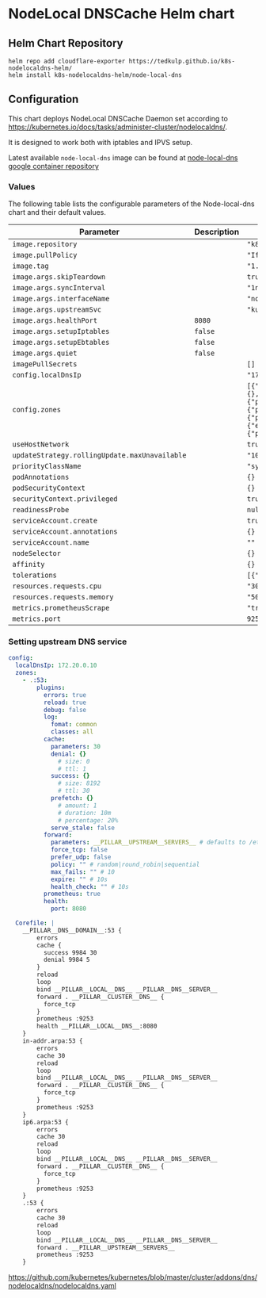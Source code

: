 # NodeLocal DNSCache Helm chart

## Helm Chart Repository

```
helm repo add cloudflare-exporter https://tedkulp.github.io/k8s-nodelocaldns-helm/
helm install k8s-nodelocaldns-helm/node-local-dns
```

## Configuration

This chart deploys NodeLocal DNSCache Daemon set according to https://kubernetes.io/docs/tasks/administer-cluster/nodelocaldns/.

It is designed to work both with iptables and IPVS setup.

Latest available `node-local-dns` image can be found at [node-local-dns google container repository](https://console.cloud.google.com/gcr/images/google-containers/GLOBAL/k8s-dns-node-cache)

### Values

The following table lists the configurable parameters of the Node-local-dns chart and their default values.

| Parameter                | Description             | Default        |
| ------------------------ | ----------------------- | -------------- |
| `image.repository` |  | `"k8s.gcr.io/dns/k8s-dns-node-cache"` |
| `image.pullPolicy` |  | `"IfNotPresent"` |
| `image.tag` |  | `"1.22.9"` |
| `image.args.skipTeardown` |  | `true` |
| `image.args.syncInterval` |  | `"1ns"` |
| `image.args.interfaceName` |  | `"nodelocaldns"` |
| `image.args.upstreamSvc` |  | `"kube-dns"` |
| `image.args.healthPort` | `8080` |
| `image.args.setupIptables` | `false` |
| `image.args.setupEbtables` | `false` |
| `image.args.quiet` | `false` |
| `imagePullSecrets` |  | `[]` |
| `config.localDnsIp` |  | `"172.20.0.10"` |
| `config.zones` |  | `[{".:53":{"plugins":{"errors":true,"reload":true,"debug":false,"log":{"format":"combined","classes":"all"},"cache":{"parameters":30,"denial":{},"success":{},"prefetch":{},"serve_stale":false},"forward":{"parameters":"__PILLAR__UPSTREAM__SERVERS__","force_tcp":false,"prefer_udp":false,"policy":"","max_fails":"","expire":"","health_check":"","except":""},"prometheus":true,"health":{"port":8080}}}},{"ip6.arpa:53":{"plugins":{"errors":true,"reload":true,"debug":false,"log":{"format":"combined","classes":"all"},"cache":{"parameters":30},"forward":{"parameters":"__PILLAR__UPSTREAM__SERVERS__","force_tcp":false},"prometheus":true,"health":{"port":8080}}}},{"in-addr.arpa:53":{"plugins":{"errors":true,"reload":true,"debug":false,"log":{"format":"combined","classes":"all"},"cache":{"parameters":30},"forward":{"parameters":"__PILLAR__UPSTREAM__SERVERS__","force_tcp":false},"prometheus":true,"health":{"port":8080}}}}]` |
| `useHostNetwork` |  | `true` |
| `updateStrategy.rollingUpdate.maxUnavailable` |  | `"10%"` |
| `priorityClassName` |  | `"system-node-critical"` |
| `podAnnotations` |  | `{}` |
| `podSecurityContext` |  | `{}` |
| `securityContext.privileged` |  | `true` |
| `readinessProbe` |  | `null` |
| `serviceAccount.create` |  | `true` |
| `serviceAccount.annotations` |  | `{}` |
| `serviceAccount.name` |  | `""` |
| `nodeSelector` |  | `{}` |
| `affinity` |  | `{}` |
| `tolerations` |  | `[{"key": "CriticalAddonsOnly", "operator": "Exists"}, {"effect": "NoExecute", "operator": "Exists"}, {"effect": "NoSchedule", "operator": "Exists"}]` |
| `resources.requests.cpu` |  | `"30m"` |
| `resources.requests.memory` |  | `"50Mi"` |
| `metrics.prometheusScrape` |  | `"true"` |
| `metrics.port` |  | `9253` |

### Setting upstream DNS service

```yaml
config:
  localDnsIp: 172.20.0.10
  zones:
    - .:53:
        plugins:
          errors: true
          reload: true
          debug: false
          log:
            fomat: common
            classes: all
          cache:
            parameters: 30
            denial: {}
              # size: 0
              # ttl: 1
            success: {}
              # size: 8192
              # ttl: 30
            prefetch: {}
              # amount: 1
              # duration: 10m
              # percentage: 20%
            serve_stale: false
          forward:
            parameters: __PILLAR__UPSTREAM__SERVERS__ # defaults to /etc/resolv.conf
            force_tcp: false
            prefer_udp: false
            policy: "" # random|round_robin|sequential
            max_fails: "" # 10
            expire: "" # 10s
            health_check: "" # 10s
          prometheus: true
          health:
            port: 8080
```

```yaml
  Corefile: |
    __PILLAR__DNS__DOMAIN__:53 {
        errors
        cache {
          success 9984 30
          denial 9984 5
        }
        reload
        loop
        bind __PILLAR__LOCAL__DNS__ __PILLAR__DNS__SERVER__
        forward . __PILLAR__CLUSTER__DNS__ {
          force_tcp
        }
        prometheus :9253
        health __PILLAR__LOCAL__DNS__:8080
    }
    in-addr.arpa:53 {
        errors
        cache 30
        reload
        loop
        bind __PILLAR__LOCAL__DNS__ __PILLAR__DNS__SERVER__
        forward . __PILLAR__CLUSTER__DNS__ {
          force_tcp
        }
        prometheus :9253
    }
    ip6.arpa:53 {
        errors
        cache 30
        reload
        loop
        bind __PILLAR__LOCAL__DNS__ __PILLAR__DNS__SERVER__
        forward . __PILLAR__CLUSTER__DNS__ {
          force_tcp
        }
        prometheus :9253
    }
    .:53 {
        errors
        cache 30
        reload
        loop
        bind __PILLAR__LOCAL__DNS__ __PILLAR__DNS__SERVER__
        forward . __PILLAR__UPSTREAM__SERVERS__
        prometheus :9253
    }
```

https://github.com/kubernetes/kubernetes/blob/master/cluster/addons/dns/nodelocaldns/nodelocaldns.yaml